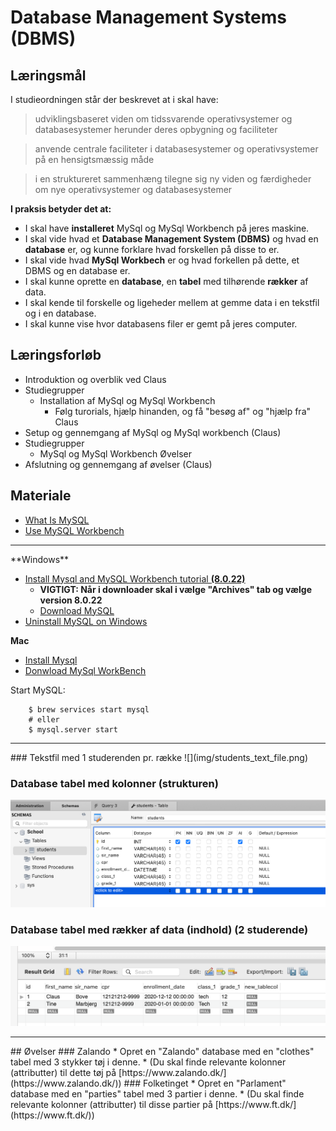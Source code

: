 <!-- JS use if these pages are used as githubpages. can be deleted if used elsewhere -->
<script src="https://code.jquery.com/jquery-3.2.1.min.js"></script>
<script src="script.js"></script>

# Database Management Systems (DBMS)

## Læringsmål
I studieordningen står der beskrevet at i skal have:    

> udviklingsbaseret viden om tidssvarende operativsystemer og databasesystemer herunder deres opbygning og faciliteter

> anvende centrale faciliteter i databasesystemer og operativsystemer på en hensigtsmæssig måde
     
> i en struktureret sammenhæng tilegne sig ny viden og færdigheder om nye operativsystemer og databasesystemer

**I praksis betyder det at:** 
* I skal have **installeret** MySql og MySql Workbench på jeres maskine. 
* I skal vide hvad et **Database Management System (DBMS)** og hvad en **database** er, og kunne forklare hvad forskellen på disse to er.
* I skal vide hvad **MySql Workbech** er og hvad forkellen på dette, et DBMS og en database er. 
* I skal kunne oprette en **database**, en **tabel** med tilhørende **rækker** af data.
* I skal kende til forskelle og ligeheder mellem at gemme data i en tekstfil og i en database.
* I skal kunne vise hvor databasens filer er gemt på jeres computer. 

## Læringsforløb
* Introduktion og overblik ved Claus
* Studiegrupper
	* Installation af MySql og MySql Workbench
		* Følg turorials, hjælp hinanden, og få "besøg af" og "hjælp fra" Claus 
* Setup og gennemgang af MySql og MySql workbench (Claus)
* Studiegrupper
	* MySql og MySql Workbench Øvelser
* Afslutning og gennemgang af øvelser (Claus)

## Materiale
* [What Is MySQL](https://www.mysqltutorial.org/what-is-mysql/)
* [Use MySQL Workbench](https://www.linkedin.com/learning/installing-apache-mysql-and-php-3/use-mysql-workbench-on-windows?u=36836804)
<hr>
**Windows**    

* [Install Mysql and MySQL Workbench tutorial **(8.0.22)**](https://www.mysqltutorial.org/install-mysql/)
	* **VIGTIGT: Når i downloader skal i vælge "Archives" tab og vælge version 8.0.22**
	* [Download MySQL](https://downloads.mysql.com/archives/get/p/25/file/mysql-installer-community-8.0.22.0.msi) 
* [Uninstall MySQL on Windows](https://www.linkedin.com/learning/installing-apache-mysql-and-php-3/install-wampserver?u=36836804)


**Mac**    

* [Install Mysql](https://formulae.brew.sh/formula/mysql)
* [Donwload MySql WorkBench](https://downloads.mysql.com/archives/get/p/8/file/mysql-workbench-community-8.0.22-macos-x86_64.dmg)

Start MySQL:    
```
	$ brew services start mysql
	# eller 
	$ mysql.server start
```
<hr>
### Tekstfil med 1 studerenden pr. række
![](img/students_text_file.png)

### Database tabel med kolonner (strukturen)
![](img/students_db.png)

### Database tabel med rækker af data (indhold) (2 studerende)
![](img/students_db_col.png)

<hr>
## Øvelser
### Zalando
* Opret en "Zalando" database med en "clothes" tabel med 3 stykker tøj i denne.
	* (Du skal finde relevante kolonner (attributter) til dette tøj på [https://www.zalando.dk/](https://www.zalando.dk/))
### Folketinget
* Opret en "Parlament" database med en "parties" tabel med 3 partier i denne.
	* (Du skal finde relevante kolonner (attributter) til disse partier på [https://www.ft.dk/](https://www.ft.dk/))




